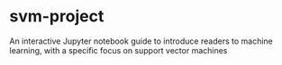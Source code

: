 # svm-project
An interactive Jupyter notebook guide to introduce readers to machine learning, with a specific focus on support vector machines
